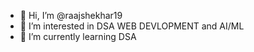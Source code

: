 - 👋 Hi, I’m @raajshekhar19
- 👀 I’m interested in DSA WEB DEVLOPMENT and AI/ML
- 🌱 I’m currently learning DSA


<!---
raajshekhar19/raajshekhar19 is a ✨ special ✨ repository because its `README.md` (this file) appears on your GitHub profile.
You can click the Preview link to take a look at your changes.
--->
